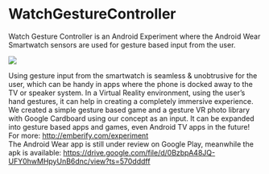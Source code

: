 # WatchGestureController

Watch Gesture Controller is an Android Experiment where the Android
Wear Smartwatch sensors are used for gesture based input from the user.

<img src="http://emberify.com/VR.gif">

Using gesture input from the smartwatch is seamless & unobtrusive for
the user, which can be handy in apps where the phone is docked away to
the TV or speaker system. In a Virtual Reality environment, using the
user’s hand gestures, it can help in creating a completely immersive
experience. We created a simple gesture based game and a gesture VR
photo library with Google Cardboard using our concept as an input. It
can be expanded into gesture based apps and games, even Android TV apps
in the future!
For more: http://emberify.com/experiment
<br>
The Android Wear app is still under review on Google Play, meanwhile the apk is available: https://drive.google.com/file/d/0BzbpA48JQ-UFY0hwMHpyUnB6dnc/view?ts=570dddff
